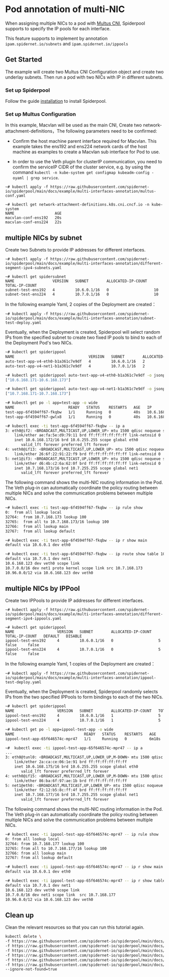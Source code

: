 # Pod annotation of multi-NIC

When assigning multiple NICs to a pod with [Multus CNI](https://github.com/k8snetworkplumbingwg/multus-cni), Spiderpool supports to specify the IP pools for each interface.

This feature supports to implement by annotation `ipam.spidernet.io/subnets` and `ipam.spidernet.io/ippools` 

## Get Started

The example will create two Multus CNI Configuration object and create two underlay subnets.
Then run a pod with two NICs with IP in different subnets.

### Set up Spiderpool

Follow the guide [installation](https://github.com/spidernet-io/spiderpool/blob/main/docs/usage/get-started-macvlan.md) to install Spiderpool. 

### Set up Multus Configuration

In this example, Macvlan will be used as the main CNI, Create two network-attachment-definitions，The following parameters need to be confirmed:

* Confirm the host machine parent interface required for Macvlan. This example takes the ens192 and ens224 network cards of the host machine as examples to create a Macvlan sub interface for Pod to use.

* In order to use the Veth plugin for clusterIP communication, you need to confirm the serviceIP CIDR of the cluster service, e.g. by using the command `kubectl -n kube-system get configmap kubeadm-config -oyaml | grep service`.

```shell
~# kubectl apply -f https://raw.githubusercontent.com/spidernet-io/spiderpool/main/docs/example/multi-interfaces-annotation/multus-conf.yaml

~# kubectl get network-attachment-definitions.k8s.cni.cncf.io -n kube-system
NAME                  AGE
macvlan-conf-ens192   20s
macvlan-conf-ens224   22s
```

## multiple NICs by subnet

Create two Subnets to provide IP addresses for different interfaces.

```shell
~# kubectl apply -f https://raw.githubusercontent.com/spidernet-io/spiderpool/main/docs/example/multi-interfaces-annotation/different-segment-ipv4-subnets.yaml

~# kubectl get spidersubnet
NAME                 VERSION   SUBNET        ALLOCATED-IP-COUNT   TOTAL-IP-COUNT
subnet-test-ens192   4         10.6.0.1/16   0                    10
subnet-test-ens224   4         10.7.0.1/16   0                    10
```

In the following example Yaml, 2 copies of the Deployment are created：

```shell
~# kubectl apply -f https://raw.githubusercontent.com/spidernet-io/spiderpool/main/docs/example/multi-interfaces-annotation/subnet-test-deploy.yaml
```

Eventually, when the Deployment is created, Spiderpool will select random IPs from the specified subnet to create two fixed IP pools to bind to each of the Deployment Pod's two NICs.

```bash
~# kubectl get spiderippool
NAME                                 VERSION   SUBNET        ALLOCATED-IP-COUNT   TOTAL-IP-COUNT   DEFAULT   DISABLE
auto-test-app-v4-eth0-b1a361c7e9df   4         10.6.0.1/16   2                    3                false     false
auto-test-app-v4-net1-b1a361c7e9df   4         10.7.0.1/16   2                    3                false     false

~# kubectl get spiderippool auto-test-app-v4-eth0-b1a361c7e9df -o jsonpath='{.spec.ips}'
["10.6.168.171-10.6.168.173"]

~# kubectl get spiderippool auto-test-app-v4-net1-b1a361c7e9df -o jsonpath='{.spec.ips}'
["10.7.168.171-10.7.168.173"]

~# kubectl get po -l app=test-app -o wide
NAME                        READY   STATUS    RESTARTS   AGE   IP             NODE    NOMINATED NODE   READINESS GATES
test-app-6f4594ff67-fkqbw   1/1     Running   0          40s   10.6.168.172   node2   <none>           <none>
test-app-6f4594ff67-gwlx8   1/1     Running   0          40s   10.6.168.173   node1   <none>           <none>

~# kubectl exec -ti test-app-6f4594ff67-fkqbw -- ip a
3: eth0@if2: <BROADCAST,MULTICAST,UP,LOWER_UP> mtu 1500 qdisc noqueue state UP group default
    link/ether ae:fa:5e:d9:79:11 brd ff:ff:ff:ff:ff:ff link-netnsid 0
    inet 10.6.168.172/16 brd 10.6.255.255 scope global eth0
       valid_lft forever preferred_lft forever
4: veth0@if13: <BROADCAST,MULTICAST,UP,LOWER_UP> mtu 1500 qdisc noqueue state UP group default
    link/ether 26:6f:22:91:22:f9 brd ff:ff:ff:ff:ff:ff link-netnsid 0
5: net1@if3: <BROADCAST,MULTICAST,UP,LOWER_UP> mtu 1500 qdisc noqueue state UP group default
    link/ether d6:4b:c2:6a:62:0f brd ff:ff:ff:ff:ff:ff link-netnsid 0
    inet 10.7.168.173/16 brd 10.7.255.255 scope global net1
       valid_lft forever preferred_lft forever
```

The following command shows the multi-NIC routing information in the Pod. The Veth plug-in can automatically coordinate the policy routing between multiple NICs and solve the communication problems between multiple NICs.

```bash
~# kubectl exec -ti test-app-6f4594ff67-fkqbw -- ip rule show
0:  from all lookup local
32764:  from 10.7.168.173 lookup 100
32765:  from all to 10.7.168.173/16 lookup 100
32766:  from all lookup main
32767:  from all lookup default

~# kubectl exec -ti test-app-6f4594ff67-fkqbw -- ip r show main
default via 10.6.0.1 dev eth0

~# kubectl exec -ti test-app-6f4594ff67-fkqbw -- ip route show table 100
default via 10.7.0.1 dev net1
10.6.168.123 dev veth0 scope link
10.7.0.0/16 dev net1 proto kernel scope link src 10.7.168.173
10.96.0.0/12 via 10.6.168.123 dev veth0
```

## multiple NICs by IPPool

Create two IPPools to provide IP addresses for different interfaces.

```shell
~# kubectl apply -f https://raw.githubusercontent.com/spidernet-io/spiderpool/main/docs/example/multi-interfaces-annotation/different-segment-ipv4-ippools.yaml

~# kubectl get spiderippool
NAME                   VERSION   SUBNET        ALLOCATED-IP-COUNT   TOTAL-IP-COUNT   DEFAULT   DISABLE
ippool-test-ens192     4         10.6.0.1/16   0                    5                false     false
ippool-test-ens224     4         10.7.0.1/16   0                    5                false     false
```

In the following example Yaml, 1 copies of the Deployment are created：

```shell
~# kubectl apply -f https://raw.githubusercontent.com/spidernet-io/spiderpool/main/docs/example/multi-interfaces-annotation/ippool-test-deploy.yaml
```

Eventually, when the Deployment is created, Spiderpool randomly selects IPs from the two specified IPPools to form bindings to each of the two NICs.

```bash
~# kubectl get spiderippool
NAME                   VERSION   SUBNET        ALLOCATED-IP-COUNT   TOTAL-IP-COUNT   DEFAULT   DISABLE
ippool-test-ens192     4         10.6.0.1/16   1                    5                false     false
ippool-test-ens224     4         10.7.0.1/16   1                    5                false     false

~# kubectl get po -l app=ippool-test-app -o wide
NAME                               READY   STATUS    RESTARTS   AGE     IP             NODE    NOMINATED NODE   READINESS GATES
ippool-test-app-65f646574c-mpr47   1/1     Running   0          6m18s   10.6.168.175   node2   <none>           <none>

~#  kubectl exec -ti ippool-test-app-65f646574c-mpr47 -- ip a
...
3: eth0@tunl0: <BROADCAST,MULTICAST,UP,LOWER_UP,M-DOWN> mtu 1500 qdisc noqueue
    link/ether 2a:ca:ce:06:1e:91 brd ff:ff:ff:ff:ff:ff
    inet 10.6.168.175/16 brd 10.6.255.255 scope global eth0
       valid_lft forever preferred_lft forever
4: veth0@if15: <BROADCAST,MULTICAST,UP,LOWER_UP,M-DOWN> mtu 1500 qdisc noqueue
    link/ether 86:ba:6f:97:ae:1b brd ff:ff:ff:ff:ff:ff
5: net1@eth0: <BROADCAST,MULTICAST,UP,LOWER_UP> mtu 1500 qdisc noqueue
    link/ether f2:12:b5:8c:ff:4f brd ff:ff:ff:ff:ff:ff
    inet 10.7.168.177/16 brd 10.7.255.255 scope global net1
       valid_lft forever preferred_lft forever
```

The following command shows the multi-NIC routing information in the Pod. The Veth plug-in can automatically coordinate the policy routing between multiple NICs and solve the communication problems between multiple NICs.

```bash
~# kubectl exec -ti ippool-test-app-65f646574c-mpr47 -- ip rule show
0: from all lookup local
32764: from 10.7.168.177 lookup 100
32765: from all to 10.7.168.177/16 lookup 100
32766: from all lookup main
32767: from all lookup default

~# kubectl exec -ti ippool-test-app-65f646574c-mpr47 -- ip r show main
default via 10.6.0.1 dev eth0

~# kubectl exec -ti ippool-test-app-65f646574c-mpr47 -- ip r show table 100
default via 10.7.0.1 dev net1
10.6.168.123 dev veth0 scope link
10.7.0.0/16 dev net1 scope link  src 10.7.168.177
10.96.0.0/12 via 10.6.168.123 dev veth0
```

## Clean up

Clean the relevant resources so that you can run this tutorial again.

```bash
kubectl delete \
-f https://raw.githubusercontent.com/spidernet-io/spiderpool/main/docs/example/multi-interfaces-annotation/multus-conf.yaml \
-f https://raw.githubusercontent.com/spidernet-io/spiderpool/main/docs/example/multi-interfaces-annotation/different-segment-ipv4-subnets.yaml \
-f https://raw.githubusercontent.com/spidernet-io/spiderpool/main/docs/example/multi-interfaces-annotation/subnet-test-deploy.yaml \
-f https://raw.githubusercontent.com/spidernet-io/spiderpool/main/docs/example/multi-interfaces-annotation/different-segment-ipv4-ippools.yaml \
-f https://raw.githubusercontent.com/spidernet-io/spiderpool/main/docs/example/basic/custom-dual-ippool-deploy.yaml \
-f https://raw.githubusercontent.com/spidernet-io/spiderpool/main/docs/example/multi-interfaces-annotation/ippool-test-deploy.yaml \
--ignore-not-found=true
```
